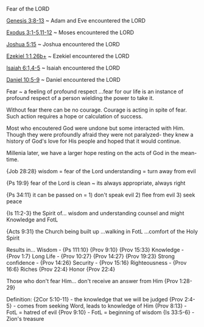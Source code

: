 Fear of the LORD


[Genesis 3:8-13]() ~ Adam and Eve encountered the LORD

[Exodus 3:1-5,11-12]() ~ Moses encountered the LORD

[Joshua 5:15]() ~ Joshua encountered the LORD

[Ezekiel 1:1,26b+]() ~ Ezekiel encountered the LORD

[Isaiah 6:1,4-5]() ~ Isaiah encountered the LORD

[Daniel 10:5-9]() ~ Daniel encountered the LORD


Fear ~ a feeling of profound respect
...fear for our life is an instance of profound respect of a person wielding the power to take it.

Without fear there can be no courage.
Courage is acting in spite of fear.
Such action requires a hope or calculation of success.

Most who encoutered God were undone but some interacted with Him.
Though they were profoundly afraid they were not paralyzed- they knew a history of God's love for His people and hoped that it would continue.

Millenia later, we have a larger hope resting on the acts of God in the mean-time.


{Job 28:28}
	wisdom = fear of the Lord
	understanding = turn away from evil

{Ps 19:9}
	fear of the Lord is clean ~ its always appropriate, always right

{Ps 34:11}
	it can be passed on
	=
	1) don't speak evil
	2) flee from evil
	3) seek peace

{Is 11:2-3}
	the Spirit of...
		wisdom and understanding
		counsel and might
		Knowledge and FotL

{Acts 9:31}
	the Church being built up
	...walking in FotL
	...comfort of the Holy Spirit

Results in...
	Wisdom - {Ps 111:10} {Prov 9:10} {Prov 15:33}
	Knowledge - {Prov 1:7}
	Long Life - {Prov 10:27} {Prov 14:27} {Prov 19:23}
	Strong confidence - {Prov 14:26}
	Security - {Prov 15:16}
	Righteousness - {Prov 16:6}
	Riches {Prov 22:4}
	Honor {Prov 22:4}

Those who don't fear Him...
	don't receive an answer from Him {Prov 1:28-29}

Definition:
	{2Cor 5:10-11} - the knowledge that we will be judged
	{Prov 2:4-5} - comes from seeking Word, leads to knowledge of Him
	{Prov 8:13} - FotL = hatred of evil
	{Prov 9:10} - FotL = beginning of wisdom
	{Is 33:5-6} - Zion's treasure
